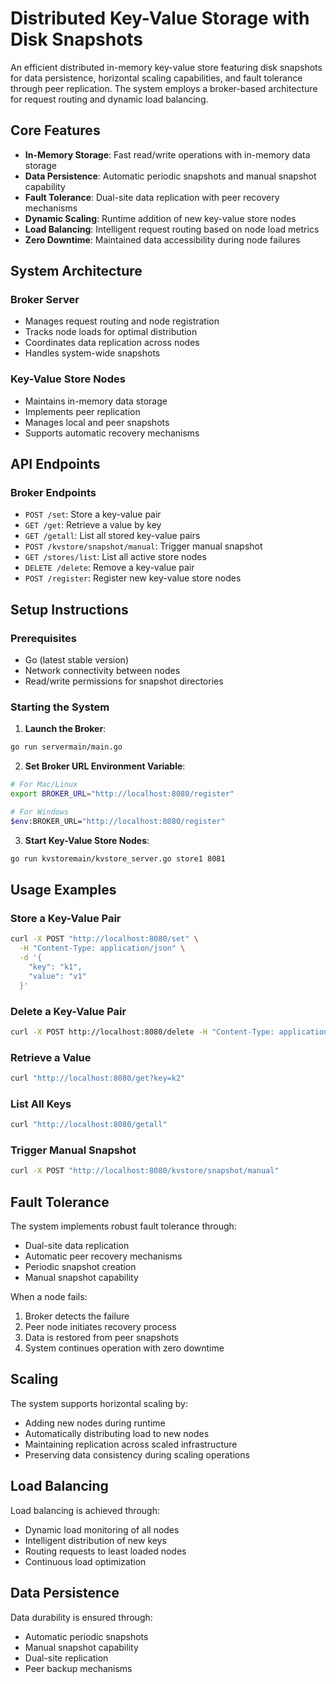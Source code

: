# Distributed Key-Value Storage with Disk Snapshots

An efficient distributed in-memory key-value store featuring disk snapshots for data persistence, horizontal scaling capabilities, and fault tolerance through peer replication. The system employs a broker-based architecture for request routing and dynamic load balancing.

## Core Features

- **In-Memory Storage**: Fast read/write operations with in-memory data storage
- **Data Persistence**: Automatic periodic snapshots and manual snapshot capability
- **Fault Tolerance**: Dual-site data replication with peer recovery mechanisms
- **Dynamic Scaling**: Runtime addition of new key-value store nodes
- **Load Balancing**: Intelligent request routing based on node load metrics
- **Zero Downtime**: Maintained data accessibility during node failures

## System Architecture

### Broker Server
- Manages request routing and node registration
- Tracks node loads for optimal distribution
- Coordinates data replication across nodes
- Handles system-wide snapshots

### Key-Value Store Nodes
- Maintains in-memory data storage
- Implements peer replication
- Manages local and peer snapshots
- Supports automatic recovery mechanisms

## API Endpoints

### Broker Endpoints
- `POST /set`: Store a key-value pair
- `GET /get`: Retrieve a value by key
- `GET /getall`: List all stored key-value pairs
- `POST /kvstore/snapshot/manual`: Trigger manual snapshot
- `GET /stores/list`: List all active store nodes
- `DELETE /delete`: Remove a key-value pair
- `POST /register`: Register new key-value store nodes

## Setup Instructions

### Prerequisites
- Go (latest stable version)
- Network connectivity between nodes
- Read/write permissions for snapshot directories

### Starting the System

1. **Launch the Broker**:
```bash
go run servermain/main.go
```

2. **Set Broker URL Environment Variable**:
```bash
# For Mac/Linux
export BROKER_URL="http://localhost:8080/register"

# For Windows
$env:BROKER_URL="http://localhost:8080/register"
```

3. **Start Key-Value Store Nodes**:
```bash
go run kvstoremain/kvstore_server.go store1 8081
```

## Usage Examples

### Store a Key-Value Pair
```bash
curl -X POST "http://localhost:8080/set" \
  -H "Content-Type: application/json" \
  -d '{
    "key": "k1",
    "value": "v1"
  }'
```

### Delete a Key-Value Pair
```bash
curl -X POST http://localhost:8080/delete -H "Content-Type: application/json" -d '{"key": "k5"}'
```

### Retrieve a Value
```bash
curl "http://localhost:8080/get?key=k2"
```

### List All Keys
```bash
curl "http://localhost:8080/getall"
```

### Trigger Manual Snapshot
```bash
curl -X POST "http://localhost:8080/kvstore/snapshot/manual"
```

## Fault Tolerance

The system implements robust fault tolerance through:
- Dual-site data replication
- Automatic peer recovery mechanisms
- Periodic snapshot creation
- Manual snapshot capability

When a node fails:
1. Broker detects the failure
2. Peer node initiates recovery process
3. Data is restored from peer snapshots
4. System continues operation with zero downtime

## Scaling

The system supports horizontal scaling by:
- Adding new nodes during runtime
- Automatically distributing load to new nodes
- Maintaining replication across scaled infrastructure
- Preserving data consistency during scaling operations

## Load Balancing

Load balancing is achieved through:
- Dynamic load monitoring of all nodes
- Intelligent distribution of new keys
- Routing requests to least loaded nodes
- Continuous load optimization

## Data Persistence

Data durability is ensured through:
- Automatic periodic snapshots
- Manual snapshot capability
- Dual-site replication
- Peer backup mechanisms